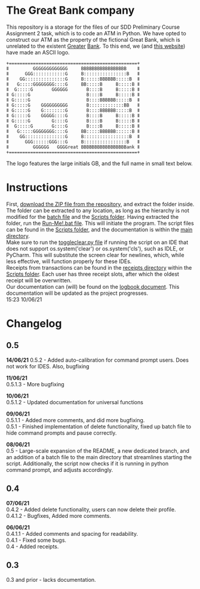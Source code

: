 # The Great Bank company
This repository is a storage for the files of our SDD Preliminary Course Assignment 2 task, which is to code an ATM in Python. We have opted to construct our ATM as the property of the fictional Great Bank, which is unrelated to the existent [Greater](https://en.wikipedia.org/wiki/Greater_Bank) [Bank](https://www.greaterbank.com/). To this end, we (and [this website](https://patorjk.com/software/taag/#p=display&f=Graffiti&t=Type%20Something%20)) have made an ASCII logo.  

```
+================================================+
ǁ         GGGGGGGGGGGGG     BBBBBBBBBBBBBBBBB    ǁ
ǁ      GGG::::::::::::G     B::::::::::::::::B   ǁ
ǁ    GG:::::::::::::::G     B::::::BBBBBB:::::B  ǁ
ǁ   G:::::GGGGGGGG::::G     BB:::::B     B:::::B ǁ
ǁ  G:::::G       GGGGGG       B::::B     B:::::B ǁ
ǁ G:::::G                     B::::B     B:::::B ǁ
ǁ G:::::G                     B::::BBBBBB:::::B  ǁ
ǁ G:::::G    GGGGGGGGGG       B:::::::::::::BB   ǁ
ǁ G:::::G    G::::::::G       B::::BBBBBB:::::B  ǁ
ǁ G:::::G    GGGGG::::G       B::::B     B:::::B ǁ
ǁ G:::::G        G::::G       B::::B     B:::::B ǁ
ǁ  G:::::G       G::::G       B::::B     B:::::B ǁ
ǁ   G:::::GGGGGGGG::::G     BB:::::BBBBBB::::::B ǁ
ǁ    GG:::::::::::::::G     B:::::::::::::::::B  ǁ
ǁ      GGG::::::GGG:::G     B::::::::::::::::B   ǁ
ǁ         GGGGGG   GGGGreat BBBBBBBBBBBBBBBBBank ǁ
+================================================+
```
The logo features the large initials GB, and the full name in small text below.

# Instructions
First, [download the ZIP file from the repository](https://github.com/Vedvod/Great-Bank/archive/refs/heads/Readability-and-Documentation.zip), and extract the folder inside. The folder can be extracted to any location, as long as the hierarchy is not modified for the [batch file](https://github.com/Vedvod/Great-Bank/blob/Readability-and-Documentation/Run-Me!.bat) and the [Scripts folder](https://github.com/Vedvod/Great-Bank/tree/Readability-and-Documentation/Scripts). Having extracted the folder, run the [Run-Me!.bat file](https://github.com/Vedvod/Great-Bank/blob/Readability-and-Documentation/Run-Me!.bat). This will initiate the program. The script files can be found in the [Scripts folder](https://github.com/Vedvod/Great-Bank/tree/Readability-and-Documentation/Scripts), and the documentation is within the [main directory](https://github.com/Vedvod/Great-Bank/tree/Readability-and-Documentation).  
Make sure to run the [toggleclear.py file](https://github.com/Vedvod/Great-Bank/blob/Readability-and-Documentation/toggleclear.py) if running the script on an IDE that does not support os.system('clear') or os.system('cls'), such as IDLE, or PyCharm. This will substitute the screen clear for newlines, which, while less effective, will function properly for these IDEs.  
Receipts from transactions can be found in the [receipts directory](https://github.com/Vedvod/Great-Bank/tree/Readability-and-Documentation/Scripts/receipts) within the [Scripts folder](https://github.com/Vedvod/Great-Bank/tree/Readability-and-Documentation/Scripts). Each user has three receipt slots, after which the oldest receipt will be overwritten.  
Our documentation can (will) be found on the [logbook document](https://docs.google.com/document/d/14dr7cmlmFfUxpMpVZmCA-mB59K0Lx-MyVKvaO-z-XV4/). This documentation will be updated as the project progresses.  
15:23 10/06/21  

# Changelog  

## 0.5

**14/06/21**
0.5.2 - Added auto-calibration for command prompt users. Does not work for IDES. Also, bugfixing

**11/06/21**  
0.5.1.3 - More bugfixing  

**10/06/21**  
0.5.1.2 - Updated documentation for universal functions  

**09/06/21**  
0.5.1.1 - Added more comments, and did more bugfixing.  
0.5.1 - Finished implementation of delete functionality, fixed up batch file to hide command prompts and pause correctly.  

**08/06/21**  
0.5 - Large-scale expansion of the README, a new dedicated branch, and an addition of a batch file to the main directory that streamlines starting the script. Additionally, the script now checks if it is running in python command prompt, and adjusts accordingly.  

## 0.4

**07/06/21**  
0.4.2 - Added delete functionality, users can now delete their profile.  
0.4.1.2 - Bugfixes, Added more comments.  

**06/06/21**  
0.4.1.1 - Added comments and spacing for readability.  
0.4.1 - Fixed some bugs.  
0.4 - Added receipts.  

## 0.3

0.3 and prior - lacks documentation.  
